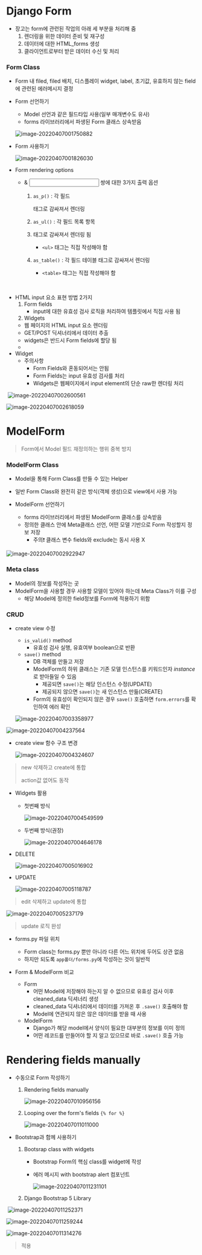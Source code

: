 # Django Form

- 장고는 form에 관련된 작업의 아래 세 부분을 처리해 줌
  1. 렌더링을 위한 데이터 준비 및 재구성
  2. 데이터에 대한 HTML_forms 생성
  3. 클라이언트로부터 받은 데이터 수신 및 처리



### Form Class

- Form 내 filed, filed 배치, 디스플레이 widget, label, 초기값, 유효하지 않는 field에 관련된 에러메시지 결정

- Form 선언하기

  - Model 선언과 같은 필드타입 사용(일부 매개변수도 유사)
  - forms 라이브러리에서 파생된 Form 클래스 상속받음

  ![image-20220407001750882](Django_form.assets/image-20220407001750882.png)

- Form 사용하기

  ![image-20220407001826030](Django_form.assets/image-20220407001826030.png)

- Form rendering options

  - <label> &  <input> 쌍에 대한 3가지 출력 옵션

    1. `as_p()` : 각 필드 <p>태그로 감싸져서 렌더링
    2. `as_ul()` : 각 필드 목록 항목 <li>태그로 감싸져서 렌더링 됨
       - `<ul>` 태그는 직접 작성해야 함

    3. `as_table()` : 각 필드 테이블 <tr>태그로 감싸져서 렌더링
       - `<table>` 태그는 직접 작성해야 함

​	

- HTML input 요소 표현 방법 2가지
  1. Form fields
     - input에 대한 유효성 검사 로직을 처리하여 템플릿에서 직접 사용 됨
  2.  Widgets
     - 웹 페이지의 HTML input 요소 렌더링
     - GET/POST 딕셔너리에서 데이터 추출
     - widgets은 반드시 Form fields에 할당 됨
     - 
- Widget
  - 주의사항
    - Form Fields와 혼동되어서는 안됨
    - Form Fields는 input 유효성 검사를 처리
    - Widgets은 웹페이지에서 input element의 단순 raw한 렌더링 처리

​	![image-20220407002600561](Django_form.assets/image-20220407002600561.png)

![image-20220407002618059](Django_form.assets/image-20220407002618059.png)



# ModelForm

> Form에서 Model 필드 재정의하는 행위 중복 방지



### ModelForm Class

- Model을 통해 Form Class를 만들 수 있는 Helper
- 일반 Form Class와 완전히 같은 방식(객체 생성)으로 view에서 사용 가능

- ModelForm 선언하기
  - forms 라이브러리에서 파생된 ModelForm 클래스를 상속받음
  - 정의한 클래스 안에 Meta클래스 선언, 어떤 모델 기반으로 Form 작성할지 정보 저장
    - 주의❗ 클래스 변수 fields와 exclude는 동시 사용 X

![image-20220407002922947](Django_form.assets/image-20220407002922947.png)



### Meta class

- Model의 정보를 작성하는 곳
- ModelForm을 사용할 경우 사용할 모델이 있어야 하는데 Meta Class가 이를 구성
  - 해당 Model에 정의한 field정보를 Form에 적용하기 위함



### CRUD

- create view 수정

  - `is_valid()` method
    - 유효성 검사 실행, 유효여부 boolean으로 반환
  - `save()` method
    - DB 객체를 만들고 저장
    - ModelForm의 하위 클래스는 기존 모델 인스턴스를 키워드인자 *instance*로 받아들일 수 있음
      - 제공되면 `save()`는 해당 인스턴스 수정(UPDATE)
      - 제공되지 않으면 `save()`는 새 인스턴스 만듦(CREATE)
    - Form의 유효성이 확인되지 않은 경우 `save()` 호출하면 `form.errors`를 확인하여 에러 확인

  ![image-20220407003358977](Django_form.assets/image-20220407003358977.png)

![image-20220407004237564](Django_form.assets/image-20220407004237564.png)

- create view 함수 구조 변경

  ![image-20220407004324607](Django_form.assets/image-20220407004324607.png)

> new 삭제하고 create에 통합
>
> action값 없어도 동작



- Widgets 활용

  - 첫번째 방식

    ![image-20220407004549599](Django_form.assets/image-20220407004549599.png)

  - 두번째 방식(권장)

    ![image-20220407004646178](Django_form.assets/image-20220407004646178.png)



- DELETE

  ![image-20220407005016902](Django_form.assets/image-20220407005016902.png)

- UPDATE

  ![image-20220407005118787](Django_form.assets/image-20220407005118787.png)

> edit 삭제하고 update에 통합

![image-20220407005237179](Django_form.assets/image-20220407005237179.png)

> update 로직 완성



- forms.py 파일 위치
  - Form class는 forms.py 뿐만 아니라 다른 어느 위치에 두어도 상관 없음
  - 하지만 되도록 `app폴더/forms.py`에 작성하는 것이 일반적



- Form & ModelForm 비교
  - Form
    - 어떤 Model에 저장해야 하는지 알 수 없으므로 유효성 검사 이후 cleaned_data 딕셔너리 생성
    - cleaned_data 딕셔너리에서 데이터를 가져온 후 `.save()` 호출해야 함
    - Model에 연관되지 않은 않은 데이터를 받을 때 사용
  - ModelForm
    - Django가 해당 model에서 양식이 필요한 대부분의 정보를 이미 정의
    - 어떤 레코드를 만들어야 할 지 알고 있으므로 바로 `.save()` 호출 가능



# Rendering fields manually

- 수동으로 Form 작성하기

  1. Rendering fields manually

     ![image-20220407010956156](Django_form.assets/image-20220407010956156.png)

  2. Looping over the form's fields `{% for %}`

     ![image-20220407011011000](Django_form.assets/image-20220407011011000.png)



- Bootstrap과 함께 사용하기

  1. Bootsrap class with widgets

     - Bootstrap Form의 핵심 class를 widget에 작성

     - 에러 메시지 with bootstrap alert 컴포넌트

       ![image-20220407011231101](Django_form.assets/image-20220407011231101.png)

  2. Django Bootstrap 5 Library

​			![image-20220407011252371](Django_form.assets/image-20220407011252371.png)

![image-20220407011259244](Django_form.assets/image-20220407011259244.png)

![image-20220407011314276](Django_form.assets/image-20220407011314276.png)

> 적용